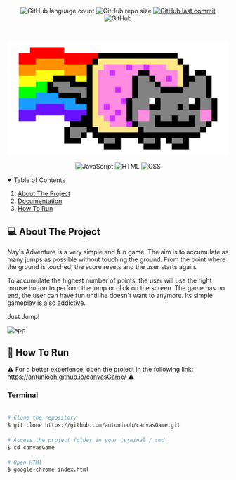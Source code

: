 <p align="center">
  <img alt="GitHub language count" src="https://img.shields.io/github/languages/count/antuniooh/canvasGame">

  <img alt="GitHub repo size" src="https://img.shields.io/github/repo-size/antuniooh/canvasGame">
  
  <a href="https://github.com/antuniooh/canvasGame/commits/master">
    <img alt="GitHub last commit" src="https://img.shields.io/github/last-commit/antuniooh/canvasGame">
  </a>
  
   <img alt="GitHub" src="https://img.shields.io/github/license/antuniooh/canvasGame">
</p>

<!-- PROJECT LOGO -->
<br />
<p align="center">
  <a href="https://github.com/antuniooh/canvasGame">
    <img src="imagens/logo.png" alt="Logo" width="550">
  </a>
</p>

<p align="center">
  <img alt="JavaScript" src="https://img.shields.io/badge/JavaScript-yellow?style=for-the-badge&logo=javascript&logoColor=white"/>
  <img alt="HTML" src="https://img.shields.io/badge/HTML-orange?style=for-the-badge&logo=html5&logoColor=white"/>
  <img alt="CSS" src="https://img.shields.io/badge/CSS-darkblue?style=for-the-badge&logo=css3&logoColor=white"/>
</p>


<!-- TABLE OF CONTENTS -->
<details open="open">
  <summary>Table of Contents</summary>
  <ol>
    <li>
      <a href="#-about-the-project">About The Project</a>
    </li>
    <li>
      <a href="#-documentation">Documentation</a>
    </li>
    <li>
      <a href="#-how-to-run">How To Run</a>
    </li>
  </ol>
</details>


<!-- ABOUT THE PROJECT -->
## 💻 About The Project
Nay's Adventure is a very simple and fun game. The aim is to accumulate as many jumps as possible without touching the ground. From the point where the ground is touched, the score resets and the user starts again.

To accumulate the highest number of points, the user will use the right mouse button to perform the jump or click on the screen. The game has no end, the user can have fun until he doesn't want to anymore. Its simple gameplay is also addictive.

Just Jump!

![app](https://github.com/antuniooh/canvasGame/blob/master/.github/app.gif)


<!-- HOW TO RUN -->
## 🚀 How To Run

⚠️ For a better experience, open the project in the following link: https://antuniooh.github.io/canvasGame/ ⚠️

### Terminal
```bash

# Clone the repository
$ git clone https://github.com/antuniooh/canvasGame.git

# Access the project folder in your terminal / cmd
$ cd canvasGame

# Open HTMl
$ google-chrome index.html

```
